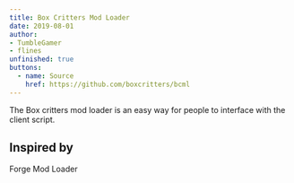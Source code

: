 ```yaml
---
title: Box Critters Mod Loader
date: 2019-08-01
author:
- TumbleGamer
- flines
unfinished: true
buttons:
  - name: Source
    href: https://github.com/boxcritters/bcml
---
```

The Box critters mod loader is an easy way for people to interface with the client script.

## Inspired by
Forge Mod Loader